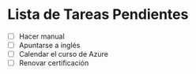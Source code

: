 # Lista de Tareas Pendientes

- [ ] Hacer manual
- [ ] Apuntarse a inglés
- [ ] Calendar el curso de Azure
- [ ] Renovar certificación